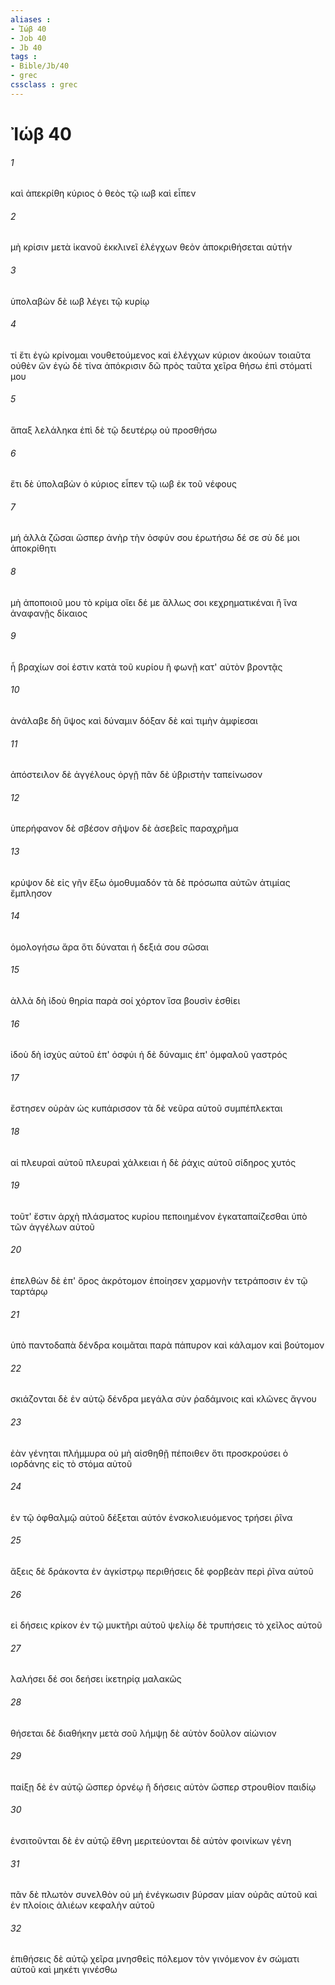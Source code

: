 ```yaml
---
aliases : 
- Ἰώβ 40
- Job 40
- Jb 40
tags : 
- Bible/Jb/40
- grec
cssclass : grec
---
```


# Ἰώβ 40

###### 1
καὶ ἀπεκρίθη κύριος ὁ θεὸς τῷ ιωβ καὶ εἶπεν
###### 2
μὴ κρίσιν μετὰ ἱκανοῦ ἐκκλινεῖ ἐλέγχων θεὸν ἀποκριθήσεται αὐτήν
###### 3
ὑπολαβὼν δὲ ιωβ λέγει τῷ κυρίῳ
###### 4
τί ἔτι ἐγὼ κρίνομαι νουθετούμενος καὶ ἐλέγχων κύριον ἀκούων τοιαῦτα οὐθὲν ὤν ἐγὼ δὲ τίνα ἀπόκρισιν δῶ πρὸς ταῦτα χεῖρα θήσω ἐπὶ στόματί μου
###### 5
ἅπαξ λελάληκα ἐπὶ δὲ τῷ δευτέρῳ οὐ προσθήσω
###### 6
ἔτι δὲ ὑπολαβὼν ὁ κύριος εἶπεν τῷ ιωβ ἐκ τοῦ νέφους
###### 7
μή ἀλλὰ ζῶσαι ὥσπερ ἀνὴρ τὴν ὀσφύν σου ἐρωτήσω δέ σε σὺ δέ μοι ἀποκρίθητι
###### 8
μὴ ἀποποιοῦ μου τὸ κρίμα οἴει δέ με ἄλλως σοι κεχρηματικέναι ἢ ἵνα ἀναφανῇς δίκαιος
###### 9
ἦ βραχίων σοί ἐστιν κατὰ τοῦ κυρίου ἢ φωνῇ κατ' αὐτὸν βροντᾷς
###### 10
ἀνάλαβε δὴ ὕψος καὶ δύναμιν δόξαν δὲ καὶ τιμὴν ἀμφίεσαι
###### 11
ἀπόστειλον δὲ ἀγγέλους ὀργῇ πᾶν δὲ ὑβριστὴν ταπείνωσον
###### 12
ὑπερήφανον δὲ σβέσον σῆψον δὲ ἀσεβεῖς παραχρῆμα
###### 13
κρύψον δὲ εἰς γῆν ἔξω ὁμοθυμαδόν τὰ δὲ πρόσωπα αὐτῶν ἀτιμίας ἔμπλησον
###### 14
ὁμολογήσω ἄρα ὅτι δύναται ἡ δεξιά σου σῶσαι
###### 15
ἀλλὰ δὴ ἰδοὺ θηρία παρὰ σοί χόρτον ἴσα βουσὶν ἐσθίει
###### 16
ἰδοὺ δὴ ἰσχὺς αὐτοῦ ἐπ' ὀσφύι ἡ δὲ δύναμις ἐπ' ὀμφαλοῦ γαστρός
###### 17
ἔστησεν οὐρὰν ὡς κυπάρισσον τὰ δὲ νεῦρα αὐτοῦ συμπέπλεκται
###### 18
αἱ πλευραὶ αὐτοῦ πλευραὶ χάλκειαι ἡ δὲ ῥάχις αὐτοῦ σίδηρος χυτός
###### 19
τοῦτ' ἔστιν ἀρχὴ πλάσματος κυρίου πεποιημένον ἐγκαταπαίζεσθαι ὑπὸ τῶν ἀγγέλων αὐτοῦ
###### 20
ἐπελθὼν δὲ ἐπ' ὄρος ἀκρότομον ἐποίησεν χαρμονὴν τετράποσιν ἐν τῷ ταρτάρῳ
###### 21
ὑπὸ παντοδαπὰ δένδρα κοιμᾶται παρὰ πάπυρον καὶ κάλαμον καὶ βούτομον
###### 22
σκιάζονται δὲ ἐν αὐτῷ δένδρα μεγάλα σὺν ῥαδάμνοις καὶ κλῶνες ἄγνου
###### 23
ἐὰν γένηται πλήμμυρα οὐ μὴ αἰσθηθῇ πέποιθεν ὅτι προσκρούσει ὁ ιορδάνης εἰς τὸ στόμα αὐτοῦ
###### 24
ἐν τῷ ὀφθαλμῷ αὐτοῦ δέξεται αὐτόν ἐνσκολιευόμενος τρήσει ῥῖνα
###### 25
ἄξεις δὲ δράκοντα ἐν ἀγκίστρῳ περιθήσεις δὲ φορβεὰν περὶ ῥῖνα αὐτοῦ
###### 26
εἰ δήσεις κρίκον ἐν τῷ μυκτῆρι αὐτοῦ ψελίῳ δὲ τρυπήσεις τὸ χεῖλος αὐτοῦ
###### 27
λαλήσει δέ σοι δεήσει ἱκετηρίᾳ μαλακῶς
###### 28
θήσεται δὲ διαθήκην μετὰ σοῦ λήμψῃ δὲ αὐτὸν δοῦλον αἰώνιον
###### 29
παίξῃ δὲ ἐν αὐτῷ ὥσπερ ὀρνέῳ ἢ δήσεις αὐτὸν ὥσπερ στρουθίον παιδίῳ
###### 30
ἐνσιτοῦνται δὲ ἐν αὐτῷ ἔθνη μεριτεύονται δὲ αὐτὸν φοινίκων γένη
###### 31
πᾶν δὲ πλωτὸν συνελθὸν οὐ μὴ ἐνέγκωσιν βύρσαν μίαν οὐρᾶς αὐτοῦ καὶ ἐν πλοίοις ἁλιέων κεφαλὴν αὐτοῦ
###### 32
ἐπιθήσεις δὲ αὐτῷ χεῖρα μνησθεὶς πόλεμον τὸν γινόμενον ἐν σώματι αὐτοῦ καὶ μηκέτι γινέσθω
